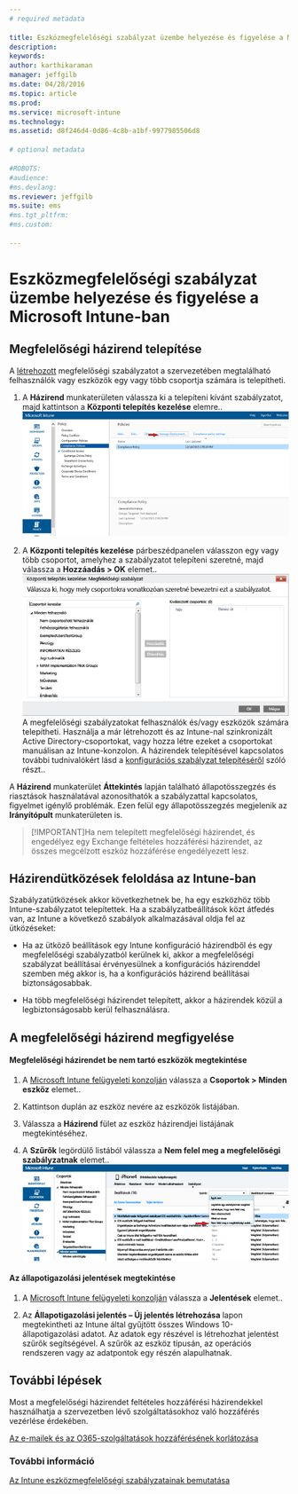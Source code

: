 ```yaml
---
# required metadata

title: Eszközmegfelelőségi szabályzat üzembe helyezése és figyelése a Microsoft Intune-ban | Microsoft Intune
description:
keywords:
author: karthikaraman
manager: jeffgilb
ms.date: 04/28/2016
ms.topic: article
ms.prod:
ms.service: microsoft-intune
ms.technology:
ms.assetid: d8f246d4-0d86-4c8b-a1bf-9977985506d8

# optional metadata

#ROBOTS:
#audience:
#ms.devlang:
ms.reviewer: jeffgilb
ms.suite: ems
#ms.tgt_pltfrm:
#ms.custom:

---
```


# Eszközmegfelelőségi szabályzat üzembe helyezése és figyelése a Microsoft Intune-ban
## Megfelelőségi házirend telepítése
A [létrehozott](create-a-device-compliance-policy-in-microsoft-intune.md) megfelelőségi szabályzatot a szervezetében megtalálható felhasználók vagy eszközök egy vagy több csoportja számára is telepítheti.

1.  A **Házirend** munkaterületen válassza ki a telepíteni kívánt szabályzatot, majd kattintson a **Központi telepítés kezelése** elemre..
![A megfelelőségi szabályzat lapjának felső részén található Központi telepítés kezelése menüt megjelenítő képernyőkép](./media/intune-sa-3c-deploy-compliance-policy2.png)

2.  A **Központi telepítés kezelése** párbeszédpanelen válasszon egy vagy több csoportot, amelyhez a szabályzatot telepíteni szeretné, majd válassza a **Hozzáadás > OK** elemet..
![A Központi telepítés kezelése párbeszédpanel képernyőképe](./media/intune-sa-3d-deploy-compliance-policy3-Manage.png)
A megfelelőségi szabályzatokat felhasználók és/vagy eszközök számára telepítheti. Használja a már létrehozott és az Intune-nal szinkronizált Active Directory-csoportokat, vagy hozza létre ezeket a csoportokat manuálisan az Intune-konzolon. A házirendek telepítésével kapcsolatos további tudnivalókért lásd a [konfigurációs szabályzat telepítéséről](manage-settings-and-features-on-your-devices-with-microsoft-intune-policies.md) szóló részt..

A **Házirend** munkaterület **Áttekintés** lapján található állapotösszegzés és riasztások használatával azonosíthatók a szabályzattal kapcsolatos, figyelmet igénylő problémák. Ezen felül egy állapotösszegzés megjelenik az **Irányítópult** munkaterületen is.

> [!IMPORTANT]Ha nem telepített megfelelőségi házirendet, és engedélyez egy Exchange feltételes hozzáférési házirendet, az összes megcélzott eszköz hozzáférése engedélyezett lesz.

## Házirendütközések feloldása az Intune-ban
Szabályzatütközések akkor következhetnek be, ha egy eszközhöz több Intune-szabályzatot telepítettek. Ha a szabályzatbeállítások közt átfedés van, az Intune a következő szabályok alkalmazásával oldja fel az ütközéseket:

-   Ha az ütköző beállítások egy Intune konfiguráció házirendből és egy megfelelőségi szabályzatból kerülnek ki, akkor a megfelelőségi szabályzat beállításai érvényesülnek a konfigurációs házirenddel szemben még akkor is, ha a konfigurációs házirend beállításai biztonságosabbak.

-   Ha több megfelelőségi házirendet telepített, akkor a házirendek közül a legbiztonságosabb kerül felhasználásra.

## A megfelelőségi házirend megfigyelése

#### Megfelelőségi házirendet be nem tartó eszközök megtekintése

1.  A [Microsoft Intune felügyeleti konzolján](https://manage.microsoft.com) válassza a **Csoportok > Minden eszköz** elemet..

2.  Kattintson duplán az eszköz nevére az eszközök listájában.

3.  Válassza a **Házirend** fület az eszköz házirendjei listájának megtekintéséhez.

4.  A **Szűrők** legördülő listából válassza a **Nem felel meg a megfelelőségi szabályzatnak** elemet..
![A szűrők listában szereplő beállítási lehetőségek képernyőképe](./media/intune-sa-3e-view-device-noncompliance.png)

#### Az állapotigazolási jelentések megtekintése

1.  A [Microsoft Intune felügyeleti konzolján](https://manage.microsoft.com) válassza a **Jelentések** elemet..

2.  Az **Állapotigazolási jelentés – Új jelentés létrehozása** lapon megtekintheti az Intune által gyűjtött összes Windows 10-állapotigazolási adatot. Az adatok egy részével is létrehozhat jelentést szűrők segítségével. A szűrők az eszköz típusán, az operációs rendszeren vagy az adatpontok egy részén alapulhatnak.


## További lépések
Most a megfelelőségi házirendet feltételes hozzáférési házirendekkel használhatja a szervezetben lévő szolgáltatásokhoz való hozzáférés vezérlése érdekében.

[Az e-mailek és az O365-szolgáltatások hozzáférésének korlátozása](restrict-access-to-email-and-o365-services-with-microsoft-intune.md)


### További információ
[Az Intune eszközmegfelelőségi szabályzatainak bemutatása](introduction-to-device-compliance-policies-in-microsoft-intune.md)


<!--HONumber=May16_HO1-->


